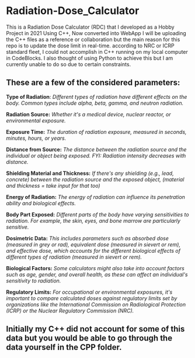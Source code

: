 # Radiation-Dose_Calculator
This is a Radiation Dose Calculator (RDC) that I developed as a Hobby Project in 2021 Using C++, Now converted into WebApp
I will be uploading the C++ files as a reference or collaboration but the main reason for this repo is to update the dose limit in real-time.
according to NRC or ICRP standard fleet, I could not accomplish in C++ running on my local computer in CodeBlocks.
I also thought of using Python to achieve this but I am currently unable to do so due to certain constraints.

## These are a few of the considered parameters:

**Type of Radiation**: *Different types of radiation have different effects on the body. Common types include alpha, beta, gamma, and neutron radiation.*

**Radiation Source:** *Whether it's a medical device, nuclear reactor, or environmental exposure.*

**Exposure Time:** *The duration of radiation exposure, measured in seconds, minutes, hours, or years.*

**Distance from Source:** *The distance between the radiation source and the individual or object being exposed. FYI: Radiation intensity decreases with distance.*

**Shielding Material and Thickness:** *If there's any shielding (e.g., lead, concrete) between the radiation source and the exposed object, (material and thickness = take input for that too)*

**Energy of Radiation:** *The energy of radiation can influence its penetration ability and biological effects.*

 **Body Part Exposed:** *Different parts of the body have varying sensitivities to radiation. For example, the skin, eyes, and bone marrow are particularly sensitive.*

 **Dosimetric Data:** *This includes parameters such as absorbed dose (measured in grey or rad), equivalent dose (measured in sievert or rem), and effective dose, which accounts for the different biological effects of different types of radiation (measured in sievert or rem).*

 **Biological Factors:** *Some calculators might also take into account factors such as age, gender, and overall health, as these can affect an individual's sensitivity to radiation.*

 **Regulatory Limits:** *For occupational or environmental exposures, it's important to compare calculated doses against regulatory limits set by organizations like the International Commission on Radiological Protection (ICRP) or the Nuclear Regulatory Commission (NRC).*

## Initially my C++ did not account for some of this data but you would be able to go through the data yourself in the CPP folder.
